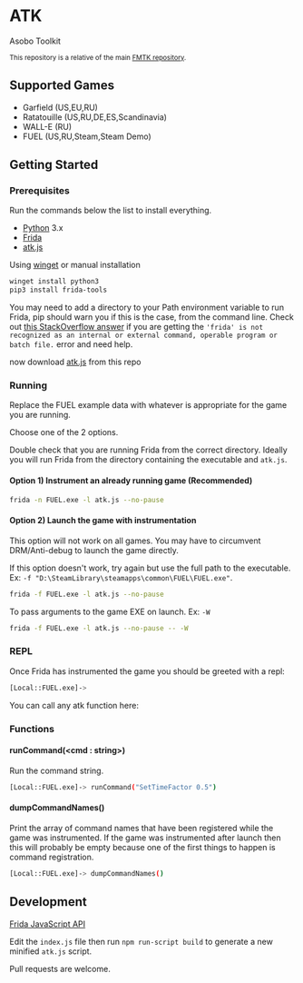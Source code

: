# ATK

Asobo Toolkit

<sup>This repository is a relative of the main [FMTK repository](https://github.com/widberg/fmtk).</sup>

## Supported Games

* Garfield (US,EU,RU)
* Ratatouille (US,RU,DE,ES,Scandinavia)
* WALL-E (RU)
* FUEL (US,RU,Steam,Steam Demo)

## Getting Started

### Prerequisites

Run the commands below the list to install everything.

* [Python](https://www.python.org/) 3.x
* [Frida](https://github.com/frida/frida)
* [atk.js](https://raw.githubusercontent.com/widberg/atk/master/atk.js)

Using [winget](https://github.com/microsoft/winget-cli) or manual installation

```sh
winget install python3
pip3 install frida-tools
```

You may need to add a directory to your Path environment variable to run Frida, pip should warn you if this is the case, from the command line. Check out [this StackOverflow answer](https://stackoverflow.com/a/36160069/3997768) if you are getting the `'frida' is not recognized as an internal or external command, operable program or batch file.` error and need help.

now download [atk.js](https://raw.githubusercontent.com/widberg/atk/master/atk.js) from this repo

### Running

Replace the FUEL example data with whatever is appropriate for the game you are running.

Choose one of the 2 options.

Double check that you are running Frida from the correct directory. Ideally you will run Frida from the directory containing the executable and `atk.js`.

#### Option 1) Instrument an already running game (Recommended)

```sh
frida -n FUEL.exe -l atk.js --no-pause
```

#### Option 2) Launch the game with instrumentation

This option will not work on all games. You may have to circumvent DRM/Anti-debug to launch the game directly.

If this option doesn't work, try again but use the full path to the executable. Ex: `-f "D:\SteamLibrary\steamapps\common\FUEL\FUEL.exe"`.

```sh
frida -f FUEL.exe -l atk.js --no-pause
```

To pass arguments to the game EXE on launch. Ex: `-W`

```sh
frida -f FUEL.exe -l atk.js --no-pause -- -W
```

### REPL

Once Frida has instrumented the game you should be greeted with a repl:

```sh
[Local::FUEL.exe]->
```

You can call any atk function here:

### Functions

#### runCommand(\<cmd : string\>)

Run the command string.

```sh
[Local::FUEL.exe]-> runCommand("SetTimeFactor 0.5")
```

#### dumpCommandNames()

Print the array of command names that have been registered while the game was instrumented. If the game was instrumented after launch then this will probably be empty because one of the first things to happen is command registration.

```sh
[Local::FUEL.exe]-> dumpCommandNames()
```

## Development

[Frida JavaScript API](https://frida.re/docs/javascript-api/)

Edit the `index.js` file then run `npm run-script build` to generate a new minified `atk.js` script.

Pull requests are welcome.
